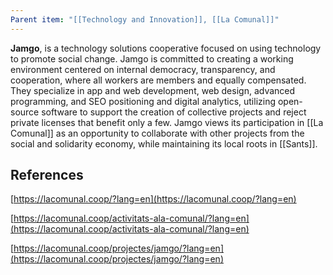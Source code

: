 ```yaml
---
Parent item: "[[Technology and Innovation]], [[La Comunal]]"
---
```

**Jamgo**, is a technology solutions cooperative focused on using technology to promote social change. Jamgo is committed to creating a working environment centered on internal democracy, transparency, and cooperation, where all workers are members and equally compensated. They specialize in app and web development, web design, advanced programming, and SEO positioning and digital analytics, utilizing open-source software to support the creation of collective projects and reject private licenses that benefit only a few. Jamgo views its participation in [[La Comunal]] as an opportunity to collaborate with other projects from the social and solidarity economy, while maintaining its local roots in [[Sants]].

## References

[https://lacomunal.coop/?lang=en](https://lacomunal.coop/?lang=en)

[https://lacomunal.coop/activitats-ala-comunal/?lang=en](https://lacomunal.coop/activitats-ala-comunal/?lang=en)

[https://lacomunal.coop/projectes/jamgo/?lang=en](https://lacomunal.coop/projectes/jamgo/?lang=en)